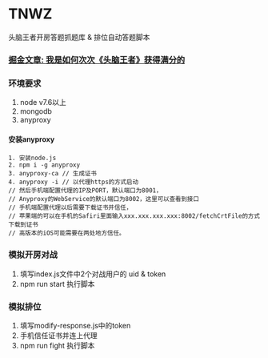 # TNWZ
头脑王者开房答题抓题库 & 排位自动答题脚本
### [掘金文章: 我是如何次次《头脑王者》获得满分的](https://juejin.im/editor/posts/5a5b4097518825734d149423)

### 环境要求
1. node v7.6以上
2. mongodb
3. anyproxy

#### 安装anyproxy
```
1. 安装node.js
2. npm i -g anyproxy
3. anyproxy-ca // 生成证书
4. anyproxy -i // 以代理https的方式启动
// 然后手机端配置代理的IP及PORT，默认端口为8001，
// Anyproxy的WebService的默认端口为8002，这里可以查看到接口
// 手机端配置代理以后需要下载证书并信任，
// 苹果端的可以在手机的Safiri里面输入xxx.xxx.xxx.xxx:8002/fetchCrtFile的方式下载到证书
// 高版本的iOS可能需要在两处地方信任。
```

### 模拟开房对战
1. 填写index.js文件中2个对战用户的 uid & token
2. npm run start 执行脚本

### 模拟排位
1. 填写modify-response.js中的token
2. 手机信任证书并连上代理
3. npm run fight 执行脚本
